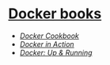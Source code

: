 # [Docker books](./books/)

* [_Docker Cookbook_](./books/Docker-Cookbook.pdf)
* [_Docker in Action_](./books/Docker%20in%20Action%20(Jeff%20Nickoloff,%20Stephen%20Kuenzli)%20(Z-Library).pdf)
* [_Docker: Up & Running_](./books/Sean%20P.%20Kane,%20Karl%20Matthias%20-%20Docker_%20Up%20&%20Running_%20Shipping%20Reliable%20Containers%20in%20Production-O'Reilly%20Media%20(2023).pdf)